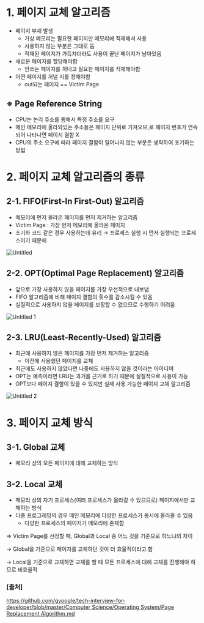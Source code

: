 
# 1. 페이지 교체 알고리즘

- 페이지 부재 발생
    - 가상 메모리는 필요한 페이지만 메모리에 적재해서 사용
    - 사용하지 않는 부분은 그대로 둠
    - 적재된 페이지가 가득차더라도 사용이 끝난 페이지가 남아있음
- 새로운 페이지를 할당해야함
    - 안쓰는 페이지를 꺼내고 필요한 페이지를 적재해야함
- 어떤 페이지를 꺼낼 지를 정해야함
    - out되는 페이지 == Victim Page
    

## ※ Page Reference String

- CPU는 논리 주소를 통해서 특정 주소를 요구
- 메인 메모리에 올라와있는 주소들은 페이지 단위로 가져오므,로 페이지 번호가 연속되어 나타나면 페이지 결함 X
- CPU의 주소 요구에 따라 페이지 결함이 일어나지 않는 부분은 생략하여 표기하는 방법

# 2. 페이지 교체 알고리즘의 종류

## 2-1. FIFO(First-In First-Out) 알고리즘

- 메모리에 먼저 올라온 페이지를 먼저 제거하는 알고리즘
- Victim Page : 가장 먼저 메모리에 올라온 페이지
- 초기화 코드 같은 경우 사용하는데 유리 → 프로세스 실행 시 먼저 실행되는 프로세스이기 때문에

![Untitled](https://user-images.githubusercontent.com/45481007/157650205-97ed0249-7b66-45b2-982f-f28f00217160.png)

## 2-2. OPT(Optimal Page Replacement) 알고리즘

- 앞으로 가장 사용하지 않을 페이지를 가장 우선적으로 내보냄
- FIFO 알고리즘에 비해 페이지 결함의 횟수를 감소시킬 수 있음
- 실질적으로 사용하지 않을 페이지를 보장할 수 없으므로 수행하기 어려움

![Untitled 1](https://user-images.githubusercontent.com/45481007/157650232-bf051713-7585-46d6-8244-2e21a8f3a585.png)

## 2-3. LRU(Least-Recently-Used) 알고리즘

- 최근에 사용하지 않은 페이지를 가장 먼저 제거하는 알고리즘
    - 이전에 사용했던 페이지를 교체
- 최근에도 사용하지 않았다면 나중에도 사용하지 않을 것이라는 아이디어
- OPT는 예측이라면 LRU는 과거를 근거로 하기 때문에 실질적으로 사용이 가능
- OPT보다 페이지 결함이 있을 수 있지만 실제 사용 가능한 페이지 교체 알고리즘

![Untitled 2](https://user-images.githubusercontent.com/45481007/157650271-bf2aef8b-b8f4-4624-9e83-5a621ace0db6.png)

# 3. 페이지 교체 방식

## 3-1. Global 교체

- 메모리 상의 모든 페이지에 대해 교체하는 방식

## 3-2. Local 교체

- 메모리 상의 자기 프로세스(여러 프로세스가 올라갈 수 있으므로) 페이지에서만 교체하는 방식
- 다중 프로그래밍의 경우 메인 메모리에 다양한 프로세스가 동시에 올라올 수 있음
    - 다양한 프로세스의 페이지가 메모리에 존재함

⇒ Victim Page를 선정할 때, Global과 Local 중 어느 것을 기준으로 하느냐의 차이

→ Global을 기준으로 페이지를 교체하던 것이 더 효율적이라고 함

→ Local을 기준으로 교체하면 교체를 할 때 모든 프로세스에 대해 교체를 진행해야 하므로 비효율적

### [출처]

[https://github.com/gyoogle/tech-interview-for-developer/blob/master/Computer Science/Operating System/Page Replacement Algorithm.md](https://github.com/gyoogle/tech-interview-for-developer/blob/master/Computer%20Science/Operating%20System/Page%20Replacement%20Algorithm.md)
